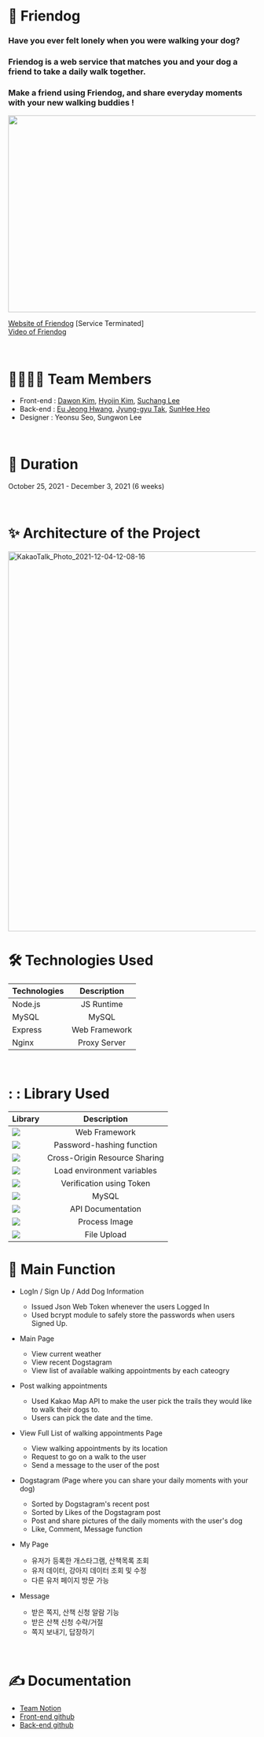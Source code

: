 # 🐶 Friendog

### Have you ever felt lonely when you were walking your dog?
### Friendog is a web service that matches you and your dog a friend to take a daily walk together. 
### Make a friend using Friendog, and share everyday moments with your new walking buddies !

<img src="https://user-images.githubusercontent.com/88166362/144694893-52789e67-866c-4ead-b9a0-f63069c7dfbf.png" width="772" height="400">

[Website of Friendog](https://togaether.shop/) [Service Terminated] </br>
[Video of Friendog](https://www.youtube.com/watch?v=lQUo4EbUrQU)  

<br>

# :family_man_woman_boy_boy: Team Members
- Front-end : [Dawon Kim](https://github.com/DawonEllaKim), [Hyojin Kim](https://github.com/hyojin-k), [Suchang Lee](https://github.com/eternalclash) 
- Back-end : [Eu Jeong Hwang](https://github.com/eujeong-hwang), [Jyung-gyu Tak](https://github.com/tak-codes), [SunHee Heo](https://github.com/SunHeeHeo) 
- Designer : Yeonsu Seo, Sungwon Lee 

<br>

# :bookmark_tabs: Duration
October 25, 2021 - December 3, 2021 (6 weeks)

<br>

# :sparkles: Architecture of the Project
<img width="772" alt="KakaoTalk_Photo_2021-12-04-12-08-16" src="https://user-images.githubusercontent.com/88166362/144694918-ab86d1e8-c61d-461a-92ca-e77a10ffc9cf.png">

<br>

# :hammer_and_wrench: Technologies Used
Technologies|Description
:---|:---:
Node.js | JS Runtime
MySQL | MySQL
Express | Web Framework
Nginx | Proxy Server

<br>

# : : Library Used
|Library|Description|
---|:---:
<img src='https://img.shields.io/badge/express-1.7.9-lightgrey'> | Web Framework
<img src='https://img.shields.io/badge/bcrypt-5.0.1-lightgrey'> | Password-hashing function
<img src='https://img.shields.io/badge/cors-2.8.5-lightgrey'> | Cross-Origin Resource Sharing
<img src='https://img.shields.io/badge/dotenv-10.0.0-lightgrey'>  | Load environment variables
<img src='https://img.shields.io/badge/jsonwebtoken-8.5.1-lightgrey'>  | Verification using Token
<img src='https://img.shields.io/badge/mysql-2.3.2-lightgrey'> | MySQL
<img src='https://img.shields.io/badge/swagger--ui--express-4.1.6-lightgrey'> | API Documentation
<img src='https://img.shields.io/badge/sharp-0.29.3-lightgrey'> | Process Image
<img src='https://img.shields.io/badge/multer-1.4.3-lightgrey'> | File Upload


# :round_pushpin: Main Function

- LogIn / Sign Up / Add Dog Information

  - Issued Json Web Token whenever the users Logged In
  - Used bcrypt module to safely store the passwords when users Signed Up.

- Main Page

  - View current weather
  - View recent Dogstagram 
  - View list of available walking appointments by each cateogry

- Post walking appointments

  - Used Kakao Map API to make the user pick the trails they would like to walk their dogs to.
  - Users can pick the date and the time.

- View Full List of walking appointments Page

  - View walking appointments by its location
  - Request to go on a walk to the user
  - Send a message to the user of the post

- Dogstagram (Page where you can share your daily moments with your dog)

  - Sorted by Dogstagram's recent post
  - Sorted by Likes of the Dogstagram post
  - Post and share pictures of the daily moments with the user's dog
  - Like, Comment, Message function

- My Page

  - 유저가 등록한 개스타그램, 산책목록 조회
  - 유저 데이터, 강아지 데이터 조회 및 수정
  - 다른 유저 페이지 방문 가능

- Message

  - 받은 쪽지, 산책 신청 알람 기능
  - 받은 산책 신청 수락/거절
  - 쪽지 보내기, 답장하기

<br>

# :writing_hand: Documentation
- [Team Notion](https://togaether.shop/)
- [Front-end github](https://github.com/O-K-O-K-O-K/Front-end)
- [Back-end github](https://github.com/O-K-O-K-O-K/Back_End)

